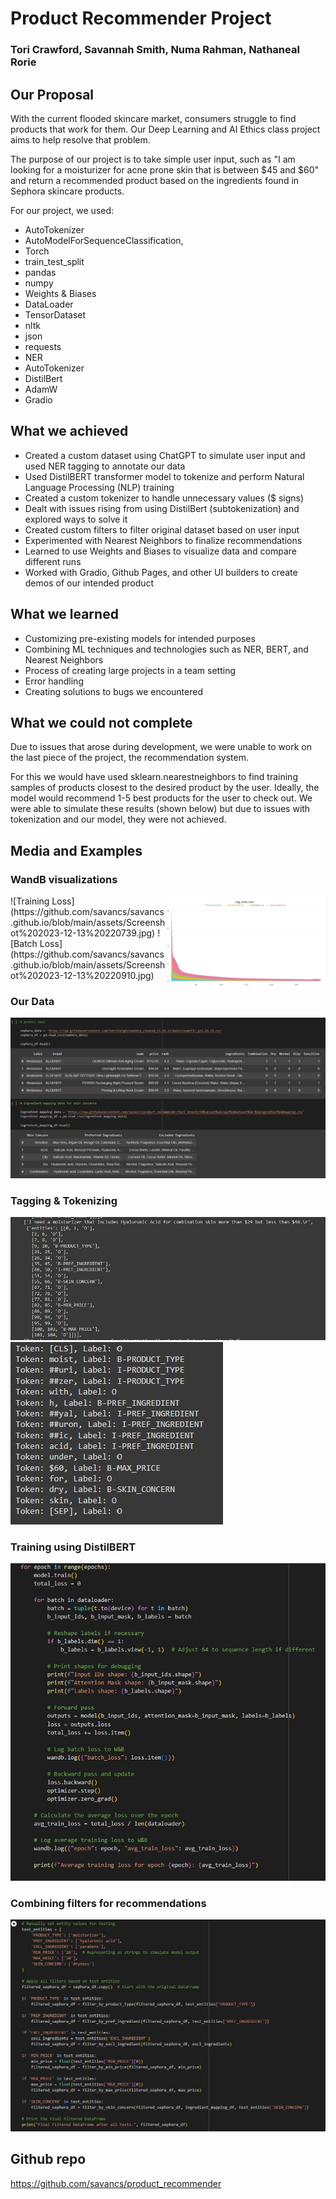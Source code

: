 # Product Recommender Project
### Tori Crawford, Savannah Smith, Numa Rahman, Nathaneal Rorie

## Our Proposal
With the current flooded skincare market, consumers struggle to find products that work for them. Our Deep Learning and AI Ethics class project aims to help resolve that problem. 

The purpose of our project is to take simple user input, such as "I am looking for a moisturizer for acne prone skin that is between $45 and $60" and return a recommended product based on the ingredients found in Sephora skincare products.

For our project, we used:
* AutoTokenizer 
* AutoModelForSequenceClassification,
* Torch
*  train_test_split
*  pandas
*  numpy
*  Weights & Biases
*  DataLoader
*  TensorDataset
*  nltk
*  json
*  requests
*  NER
*  AutoTokenizer
*  DistilBert
*  AdamW
* Gradio

## What we achieved
* Created a custom dataset using ChatGPT to simulate user input and used NER tagging to annotate our data
* Used DistilBERT transformer model to tokenize and perform Natural Language Processing (NLP) training
* Created a custom tokenizer to handle unnecessary values ($ signs)
* Dealt with issues rising from using DistilBert (subtokenization) and explored ways to solve it
* Created custom filters to filter original dataset based on user input
* Experimented with Nearest Neighbors to finalize recommendations
* Learned to use Weights and Biases to visualize data and compare different runs
* Worked with Gradio, Github Pages, and other UI builders to create demos of our intended product

## What we learned
* Customizing pre-existing models for intended purposes
* Combining ML techniques and technologies such as NER, BERT, and Nearest Neighbors
* Process of creating large projects in a team setting
* Error handling
* Creating solutions to bugs we encountered

## What we could not complete
Due to issues that arose during development, we were unable to work on the last piece of the project, the recommendation system.

For this we would have used sklearn.nearestneighbors to find training samples of products closest to the desired product by the user. Ideally, the model would recommend 1-5 best products for the user to check out. We were able to simulate these results (shown below) but due to issues with tokenization and our model, they were not achieved.

## Media and Examples

### WandB visualizations
<img src='./assets/Screenshot%202023-12-13%20220739.jpg' align="right" height='150'>
![Training Loss](https://github.com/savancs/savancs.github.io/blob/main/assets/Screenshot%202023-12-13%20220739.jpg)
![Batch Loss](https://github.com/savancs/savancs.github.io/blob/main/assets/Screenshot%202023-12-13%20220910.jpg)

### Our Data
![Dataset Head](https://github.com/savancs/savancs.github.io/blob/main/assets/Screenshot%202023-12-13%20221003.jpg)

### Tagging & Tokenizing
![NER Tagging](https://github.com/savancs/savancs.github.io/blob/main/assets/Screenshot%202023-12-13%20221255.jpg)
![NER Tokens](https://github.com/savancs/savancs.github.io/blob/main/assets/Screenshot%202023-12-13%20221334.jpg)

### Training using DistilBERT
![Training block](https://github.com/savancs/savancs.github.io/blob/main/assets/Screenshot%202023-12-13%20221702.jpg)

### Combining filters for recommendations
![Final Example Fitlering](https://github.com/savancs/savancs.github.io/blob/main/assets/Screenshot%202023-12-13%20221725.jpg)

## Github repo
https://github.com/savancs/product_recommender
